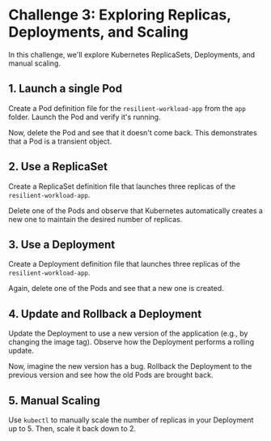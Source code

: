 # Challenge 3: Exploring Replicas, Deployments, and Scaling

In this challenge, we'll explore Kubernetes ReplicaSets, Deployments, and manual scaling.

## 1. Launch a single Pod

Create a Pod definition file for the `resilient-workload-app` from the `app` folder. Launch the Pod and verify it's running.

Now, delete the Pod and see that it doesn't come back. This demonstrates that a Pod is a transient object.

## 2. Use a ReplicaSet

Create a ReplicaSet definition file that launches three replicas of the `resilient-workload-app`.

Delete one of the Pods and observe that Kubernetes automatically creates a new one to maintain the desired number of replicas.

## 3. Use a Deployment

Create a Deployment definition file that launches three replicas of the `resilient-workload-app`.

Again, delete one of the Pods and see that a new one is created.

## 4. Update and Rollback a Deployment

Update the Deployment to use a new version of the application (e.g., by changing the image tag). Observe how the Deployment performs a rolling update.

Now, imagine the new version has a bug. Rollback the Deployment to the previous version and see how the old Pods are brought back.

## 5. Manual Scaling

Use `kubectl` to manually scale the number of replicas in your Deployment up to 5. Then, scale it back down to 2.